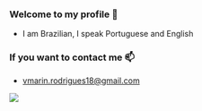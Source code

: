 ### Welcome to my profile 🤗

- I am Brazilian, I speak Portuguese and English

### If you want to contact me 📫

- vmarin.rodrigues18@gmail.com


![](https://media.tenor.com/kYWeox8OKvAAAAAC/pokemon-squirtle.gif)
